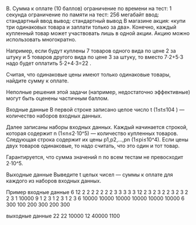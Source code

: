 B. Сумма к оплате (10 баллов)
ограничение по времени на тест: 1 секунда
ограничение по памяти на тест: 256 мегабайт
ввод: стандартный ввод
вывод: стандартный вывод
В магазине акция: «купи три одинаковых товара и заплати только за два». Конечно, каждый купленный товар может участвовать лишь в одной акции. Акцию можно использовать многократно.

Например, если будут куплены 7
 товаров одного вида по цене 2
 за штуку и 5
 товаров другого вида по цене 3
 за штуку, то вместо 7⋅2+5⋅3
 надо будет оплатить 5⋅2+4⋅3=22
.

Считая, что одинаковые цены имеют только одинаковые товары, найдите сумму к оплате.

Неполные решения этой задачи (например, недостаточно эффективные) могут быть оценены частичным баллом.

Входные данные
В первой строке записано целое число t
 (1≤t≤104
) — количество наборов входных данных.

Далее записаны наборы входных данных. Каждый начинается строкой, которая содержит n
 (1≤n≤2⋅10^5) — количество купленных товаров. Следующая строка содержит их цены p1,p2,…,pn
 (1≤pi≤10^4). Если цены двух товаров одинаковые, то надо считать, что это один и тот товар.

Гарантируется, что сумма значений n
 по всем тестам не превосходит 2⋅10^5.

Выходные данные
Выведите t
 целых чисел — суммы к оплате для каждого из наборов входных данных.

 Пример
входные данные
6
12
2 2 2 2 2 2 2 3 3 3 3 3
12
2 3 2 3 2 2 3 2 3 2 2 3
1
10000
9
1 2 3 1 2 3 1 2 3
6
10000 10000 10000 10000 10000 10000
6
300 100 200 300 200 300

выходные данные
22
22
10000
12
40000
1100